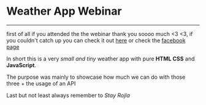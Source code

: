 # Weather App Webinar

---

first of all if you attended the the webinar thank you soooo much <3 <3, if you couldn't catch up you can check it out [here](https://www.facebook.com/343303479656004/videos/225345145900015) or check the [facebook page](https://www.facebook.com/RBKTunisia)

In short this is a very _small and tiny_ weather app with pure **HTML CSS** and **JavaScript**.

The purpose was mainly to showcase how much we can do with those three + the usage of an API

Last but not least always remember to _Stay Rojla_
